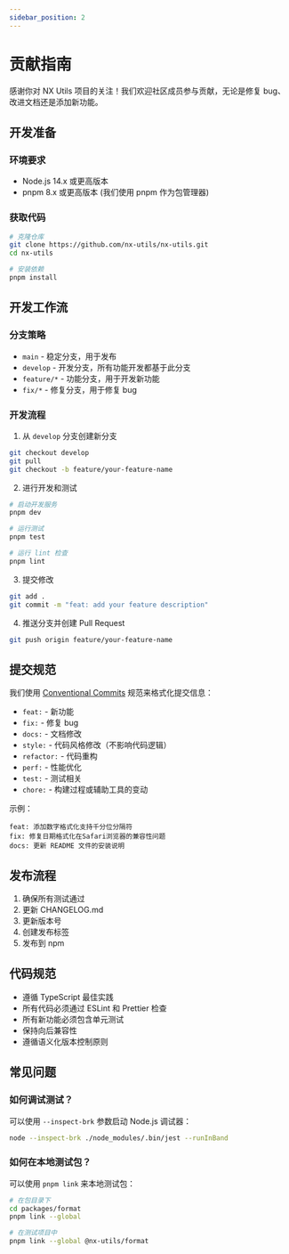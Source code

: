 ```yaml
---
sidebar_position: 2
---
```


# 贡献指南

感谢你对 NX Utils 项目的关注！我们欢迎社区成员参与贡献，无论是修复 bug、改进文档还是添加新功能。

## 开发准备

### 环境要求

- Node.js 14.x 或更高版本
- pnpm 8.x 或更高版本 (我们使用 pnpm 作为包管理器)

### 获取代码

```bash
# 克隆仓库
git clone https://github.com/nx-utils/nx-utils.git
cd nx-utils

# 安装依赖
pnpm install
```

## 开发工作流

### 分支策略

- `main` - 稳定分支，用于发布
- `develop` - 开发分支，所有功能开发都基于此分支
- `feature/*` - 功能分支，用于开发新功能
- `fix/*` - 修复分支，用于修复 bug

### 开发流程

1. 从 `develop` 分支创建新分支

```bash
git checkout develop
git pull
git checkout -b feature/your-feature-name
```

2. 进行开发和测试

```bash
# 启动开发服务
pnpm dev

# 运行测试
pnpm test

# 运行 lint 检查
pnpm lint
```

3. 提交修改

```bash
git add .
git commit -m "feat: add your feature description"
```

4. 推送分支并创建 Pull Request

```bash
git push origin feature/your-feature-name
```

## 提交规范

我们使用 [Conventional Commits](https://www.conventionalcommits.org/) 规范来格式化提交信息：

- `feat:` - 新功能
- `fix:` - 修复 bug
- `docs:` - 文档修改
- `style:` - 代码风格修改（不影响代码逻辑）
- `refactor:` - 代码重构
- `perf:` - 性能优化
- `test:` - 测试相关
- `chore:` - 构建过程或辅助工具的变动

示例：

```
feat: 添加数字格式化支持千分位分隔符
fix: 修复日期格式化在Safari浏览器的兼容性问题
docs: 更新 README 文件的安装说明
```

## 发布流程

1. 确保所有测试通过
2. 更新 CHANGELOG.md
3. 更新版本号
4. 创建发布标签
5. 发布到 npm

## 代码规范

- 遵循 TypeScript 最佳实践
- 所有代码必须通过 ESLint 和 Prettier 检查
- 所有新功能必须包含单元测试
- 保持向后兼容性
- 遵循语义化版本控制原则

## 常见问题

### 如何调试测试？

可以使用 `--inspect-brk` 参数启动 Node.js 调试器：

```bash
node --inspect-brk ./node_modules/.bin/jest --runInBand
```

### 如何在本地测试包？

可以使用 `pnpm link` 来本地测试包：

```bash
# 在包目录下
cd packages/format
pnpm link --global

# 在测试项目中
pnpm link --global @nx-utils/format
```
